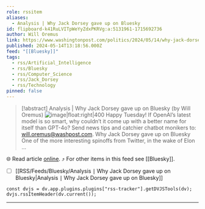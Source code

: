 ```yaml
---
role: rssitem
aliases:
  - Analysis | Why Jack Dorsey gave up on Bluesky
id: flipboard-k41RuLVITpWeYyZdxPKRVg:a:5131961-1715692736
author: Will Oremus
link: https://www.washingtonpost.com/politics/2024/05/14/why-jack-dorsey-gave-up-bluesky/
published: 2024-05-14T13:18:56.000Z
feed: "[[Bluesky]]"
tags:
  - rss/Artificial_Intelligence
  - rss/Bluesky
  - rss/Computer_Science
  - rss/Jack_Dorsey
  - rss/Technology
pinned: false
---
```


> [!abstract] Analysis | Why Jack Dorsey gave up on Bluesky (by Will Oremus)
> ![image|float:right|400](https://ic-cdn.flipboard.com/washingtonpost.com/4dab25eb545f2ed428c4cbcdb7414a382cdf66d0/_xlarge.jpeg) Happy Tuesday! If OpenAI’s latest model is so smart, why couldn’t it come up with a better name for itself than GPT-4o? Send news tips and catchier chatbot monikers to: will.oremus@washpost.com. Why Jack Dorsey gave up on Bluesky One of the more interesting spinoffs from Twitter, in the wake of Elon …

🌐 Read article [online](https://www.washingtonpost.com/politics/2024/05/14/why-jack-dorsey-gave-up-bluesky/). ⤴ For other items in this feed see [[Bluesky]].

- [ ] [[RSS/Feeds/Bluesky/Analysis ∣ Why Jack Dorsey gave up on Bluesky|Analysis ∣ Why Jack Dorsey gave up on Bluesky]]

~~~dataviewjs
const dvjs = dv.app.plugins.plugins["rss-tracker"].getDVJSTools(dv);
dvjs.rssItemHeader(dv.current());
~~~

- - -

